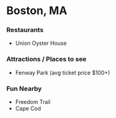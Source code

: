 # Boston, MA

### Restaurants

- Union Oyster House

### Attractions / Places to see
 
- Fenway Park (avg ticket price $100+)

### Fun Nearby

- Freedom Trail
- Cape Cod

